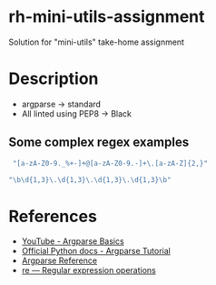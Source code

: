 # rh-mini-utils-assignment
Solution for "mini-utils" take-home assignment 


# Description
- argparse -> standard
- All linted using PEP8 -> Black


## Some complex regex examples
```bash
 "[a-zA-Z0-9._%+-]+@[a-zA-Z0-9.-]+\.[a-zA-Z]{2,}"
```

```bash
"\b\d{1,3}\.\d{1,3}\.\d{1,3}\.\d{1,3}\b"
```



# References
- [YouTube - Argparse Basics](https://www.youtube.com/watch?v=FbEJN8FsJ9U)
- [Official Python docs - Argparse Tutorial](https://docs.python.org/3/howto/argparse.html)
- [Argparse Reference](https://docs.python.org/3/library/argparse.html)
- [re — Regular expression operations](https://docs.python.org/3/library/re.html)

